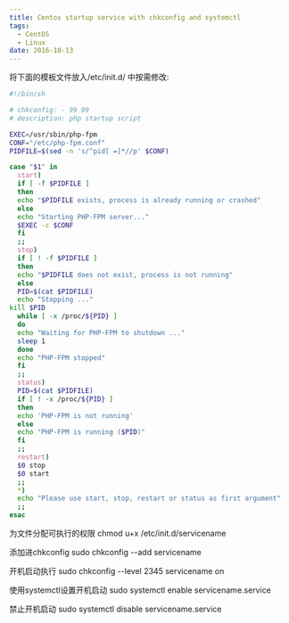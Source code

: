 ```yaml
---
title: Centos startup service with chkconfig and systemctl
tags:
  - CentOS
  - Linux
date: 2016-10-13
---
```


将下面的模板文件放入/etc/init.d/ 中按需修改: 

<!-- more -->

```bash
#!/bin/sh

# chkconfig: - 99 99
# description: php startup script

EXEC=/usr/sbin/php-fpm
CONF="/etc/php-fpm.conf"
PIDFILE=$(sed -n 's/^pid[ =]*//p' $CONF)

case "$1" in
  start)
  if [ -f $PIDFILE ]
  then
  echo "$PIDFILE exists, process is already running or crashed"
  else
  echo "Starting PHP-FPM server..."
  $EXEC -c $CONF
  fi
  ;;
  stop)
  if [ ! -f $PIDFILE ]
  then
  echo "$PIDFILE does not exist, process is not running"
  else
  PID=$(cat $PIDFILE)
  echo "Stopping ..."
kill $PID
  while [ -x /proc/${PID} ]
  do
  echo "Waiting for PHP-FPM to shutdown ..."
  sleep 1
  done
  echo "PHP-FPM stopped"
  fi
  ;;
  status)
  PID=$(cat $PIDFILE)
  if [ ! -x /proc/${PID} ]
  then
  echo 'PHP-FPM is not running'
  else
  echo "PHP-FPM is running ($PID)"
  fi
  ;;
  restart)
  $0 stop
  $0 start
  ;;
  *)
  echo "Please use start, stop, restart or status as first argument"
  ;;
esac
```

为文件分配可执行的权限
chmod u+x /etc/init.d/servicename

添加进chkconfig
sudo chkconfig --add servicename

开机启动执行
sudo chkconfig --level 2345 servicename on

使用systemctl设置开机启动
sudo systemctl enable servicename.service

禁止开机启动
sudo systemctl disable servicename.service